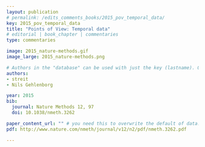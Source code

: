 ```yaml
---
layout: publication
# permalink: /edits_comments_books/2015_pov_temporal_data/
key: 2015_pov_temporal_data
title: "Points of View: Temporal data"
# editorial | book_chapter | commentaries
type: commentaries

image: 2015_nature-methods.gif
image_large: 2015_nature-methods.png

# Authors in the "database" can be used with just the key (lastname). Others can be written properly.
authors:
- streit
- Nils Gehlenborg

year: 2015
bib:
  journal: Nature Methods 12, 97
  doi: 10.1038/nmeth.3262

paper_content_url: "" # you need this to overwrite the default of data.jku-vds-lab.at/papers/, if you have an external pdf link.
pdf: http://www.nature.com/nmeth/journal/v12/n2/pdf/nmeth.3262.pdf

---
```




